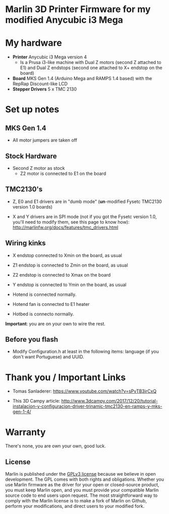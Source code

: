# Marlin 3D Printer Firmware for my modified Anycubic i3 Mega



# My hardware

  - **Printer** Anycubic i3 Mega version 4
    - Is a Prusa i3-like machine with Dual Z motors (second Z attached to E1) and Dual Z endstops (second one attached to X+ endstop on the board)
  - **Board** MKS Gen 1.4 (Arduino Mega and RAMPS 1.4 based) with the RepRap Discount-like LCD
  - **Stepper Drivers** 5 x TMC 2130

# Set up notes

## MKS Gen 1.4

  - All motor jumpers are taken off

## Stock Hardware
  - Second Z motor as stock
    - Z2 motor is connected to E1 on the board

## TMC2130's

  - Z, E0 and E1 drivers are in "dumb mode" (**un**-modified Fysetc TMC2130 version 1.0 boards)

  - X and Y drivers are in SPI mode (not if you got the Fysetc version 1.0, you'll need to modify them, see this page to know how): http://marlinfw.org/docs/features/tmc_drivers.html

## Wiring kinks

  - X endstop connected to Xmin on the board, as usual
  - Z1 endstop is connected to Zmin on the board, as usual
  - Z2 endstop is connected to Xmax on the board
  - Y endstop is connected to Ymin on the board, as usual

  - Hotend is connected normally.
  - Hotend fan is connected to E1 heater
  - Hotbed is connecto normally.

  **Important**: you are on your own to wire the rest.

## Before you flash

  - Modify Configuration.h at least in the following items: language (if you don't want Portuguese) and UUID.


# Thank you / Important Links

  - Tomas Sanladerer: https://www.youtube.com/watch?v=sPvTB3irCxQ

  - This 3D Campy article: http://www.3dcampy.com/2017/12/20/tutorial-instalacion-y-configuracion-driver-trinamic-tmc2130-en-ramps-y-mks-gen-1-4/

# Warranty

  There's none, you are own your own, good luck.

## License

Marlin is published under the [GPLv3 license](https://github.com/MarlinFirmware/Marlin/blob/1.0.x/COPYING.md) because we believe in open development. The GPL comes with both rights and obligations. Whether you use Marlin firmware as the driver for your open or closed-source product, you must keep Marlin open, and you must provide your compatible Marlin source code to end users upon request. The most straightforward way to comply with the Marlin license is to make a fork of Marlin on Github, perform your modifications, and direct users to your modified fork.
